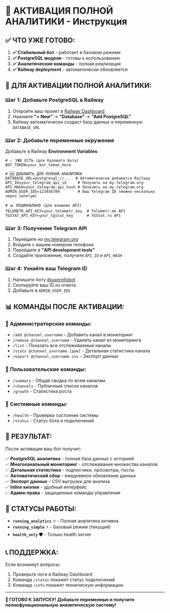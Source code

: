 # 🎯 АКТИВАЦИЯ ПОЛНОЙ АНАЛИТИКИ - Инструкция

## ✅ ЧТО УЖЕ ГОТОВО:

1. **✅ Стабильный бот** - работает в базовом режиме
2. **✅ PostgreSQL модели** - готовы к использованию
3. **✅ Аналитические команды** - полная реализация
4. **✅ Railway deployment** - автоматически обновляется

## 🚀 ДЛЯ АКТИВАЦИИ ПОЛНОЙ АНАЛИТИКИ:

### Шаг 1: Добавьте PostgreSQL в Railway

1. Откройте ваш проект в [Railway Dashboard](https://railway.app/dashboard)
2. Нажмите **"+ New"** → **"Database"** → **"Add PostgreSQL"**
3. Railway автоматически создаст базу данных и переменную `DATABASE_URL`

### Шаг 2: Добавьте переменные окружения

Добавьте в Railway **Environment Variables**:

```env
# ✅ УЖЕ ЕСТЬ (для базового бота)
BOT_TOKEN=your_bot_token_here

# 🆕 ДОБАВИТЬ ДЛЯ ПОЛНОЙ АНАЛИТИКИ
DATABASE_URL=postgresql://...  # Автоматически добавится Railway
API_ID=your_telegram_api_id     # Получить на my.telegram.org
API_HASH=your_telegram_api_hash # Получить на my.telegram.org
ADMIN_USER_IDS=123456789        # Ваш Telegram ID (можно несколько через запятую)

# 📊 ОПЦИОНАЛЬНО (для внешних API)
TELEMETR_API_KEY=your_telemetr_key  # Telemetr.me API
TGSTAT_API_KEY=your_tgstat_key      # TGStat.ru API
```

### Шаг 3: Получение Telegram API

1. Перейдите на [my.telegram.org](https://my.telegram.org)
2. Войдите с вашим номером телефона
3. Перейдите в **"API development tools"**
4. Создайте приложение, получите `API_ID` и `API_HASH`

### Шаг 4: Узнайте ваш Telegram ID

1. Напишите боту [@userinfobot](https://t.me/userinfobot)
2. Скопируйте ваш ID из ответа
3. Добавьте в `ADMIN_USER_IDS`

## 📊 КОМАНДЫ ПОСЛЕ АКТИВАЦИИ:

### 👑 Администраторские команды:
- `/add @channel_username` - Добавить канал в мониторинг
- `/remove @channel_username` - Удалить канал из мониторинга  
- `/list` - Показать все отслеживаемые каналы
- `/stats @channel_username [дни]` - Детальная статистика канала
- `/export @channel_username csv` - Экспорт данных

### 👥 Пользовательские команды:
- `/summary` - Общая сводка по всем каналам
- `/channels` - Публичный список каналов
- `/growth` - Статистика роста

### 🔧 Системные команды:
- `/health` - Проверка состояния системы
- `/status` - Статус бота и подключений

## 🎯 РЕЗУЛЬТАТ:

После активации ваш бот получит:

✅ **PostgreSQL аналитика** - полная база данных с историей  
✅ **Многоканальный мониторинг** - отслеживание множества каналов  
✅ **Детальная статистика** - подписчики, просмотры, посты  
✅ **Автоматический сбор** - ежедневное обновление данных  
✅ **Экспорт данных** - CSV выгрузки для анализа  
✅ **Inline кнопки** - удобный интерфейс  
✅ **Админ права** - защищенные команды управления  

## 🔄 СТАТУСЫ РАБОТЫ:

- **`running_analytics`** 🔥 - Полная аналитика активна
- **`running_simple`** ⚡ - Базовый режим (текущий)
- **`health_only`** 🛡️ - Только health server

## 📞 ПОДДЕРЖКА:

Если возникнут вопросы:
1. Проверьте логи в Railway Dashboard
2. Команда `/status` покажет статус подключений
3. Команда `/info` покажет техническую информацию

---

**🚀 ГОТОВО К ЗАПУСКУ! Добавьте переменные и получите полнофункциональную аналитическую систему!**
